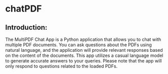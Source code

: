 # chatPDF
## Introduction:
The MultiPDF Chat App is a Python application that allows you to chat with multiple PDF documents. You can ask questions about the PDFs using natural language, and the application will provide relevant responses based on the content of the documents. This app utilizes a casual language model to generate accurate answers to your queries. Please note that the app will only respond to questions related to the loaded PDFs.



